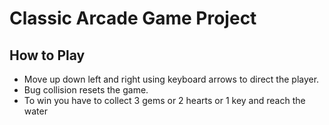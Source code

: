 # Classic Arcade Game Project

## How to Play 
- Move up down left and right using keyboard arrows to direct the player.
- Bug collision resets the game.
- To win you have to collect 3 gems or 2 hearts or 1 key and reach the water 
 